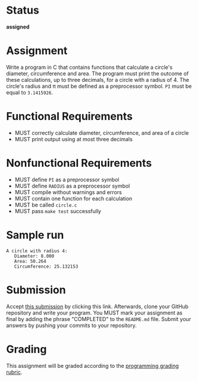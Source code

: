 # Status

**assigned**

# Assignment

Write a program in C that contains functions that calculate a circle's diameter,
circumference and area. The program must print the outcome of these
calculations, up to three decimals, for a circle with a radius of 4. The
circle's radius and π must be defined as a preprocessor symbol. `PI`
must be equal to `3.1415926`.

# Functional Requirements

* MUST correctly calculate diameter, circumference, and area of a circle
* MUST print output using at most three decimals

# Nonfunctional Requirements

* MUST define `PI` as a preprocessor symbol
* MUST define `RADIUS` as a preprocessor symbol
* MUST compile without warnings and errors
* MUST contain one function for each calculation
* MUST be called `circle.c`
* MUST pass `make test` successfully

# Sample run

    A circle with radius 4:
       Diameter: 8.000
       Area: 50.264
       Circumference: 25.132153

# Submission

Accept [this
submission](https://classroom.github.com/assignment-invitations/554353c1763cc0609e9324f7d60f685a)
by clicking this link. Afterwards, clone your GitHub repository and write your
program. You MUST mark your assignment as final by adding the phrase "COMPLETED"
to the `README.md` file. Submit your answers by pushing your commits to your
repository. 

# Grading

This assignment will be graded according to the [programming grading
rubric](https://moodle.adelphi.edu/pluginfile.php/2285071/mod_assignment/intro/Programming%20Assignment%20Grading%20Rubric.pdf).
